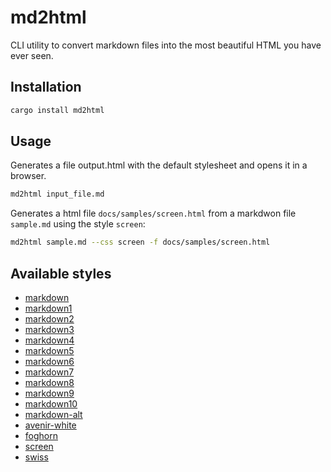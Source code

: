 # md2html

CLI utility to convert markdown files into the most beautiful HTML you have ever seen.

## Installation

```bash
cargo install md2html
```

## Usage

Generates a file output.html with the default stylesheet and opens it in a browser.

```bash
md2html input_file.md 
```

Generates a html file `docs/samples/screen.html` from a markdwon file `sample.md` using the style `screen`:

```bash
md2html sample.md --css screen -f docs/samples/screen.html
```

## Available styles

* [markdown](https://andremaha.github.io/md2html/samples/markdown.html)
* [markdown1](https://andremaha.github.io/md2html/samples/markdown1.html)
* [markdown2](https://andremaha.github.io/md2html/samples/markdown2.html)
* [markdown3](https://andremaha.github.io/md2html/samples/markdown3.html)
* [markdown4](https://andremaha.github.io/md2html/samples/markdown4.html)
* [markdown5](https://andremaha.github.io/md2html/samples/markdown5.html)
* [markdown6](https://andremaha.github.io/md2html/samples/markdown6.html)
* [markdown7](https://andremaha.github.io/md2html/samples/markdown7.html)
* [markdown8](https://andremaha.github.io/md2html/samples/markdown8.html)
* [markdown9](https://andremaha.github.io/md2html/samples/markdown9.html)
* [markdown10](https://andremaha.github.io/md2html/samples/markdown10.html)
* [markdown-alt](https://andremaha.github.io/md2html/samples/markdown-alt.html)
* [avenir-white](https://andremaha.github.io/md2html/samples/avenir-white.html)
* [foghorn](https://andremaha.github.io/md2html/samples/foghorn.html)
* [screen](https://andremaha.github.io/md2html/samples/screen.html)
* [swiss](https://andremaha.github.io/md2html/samples/swiss.html)